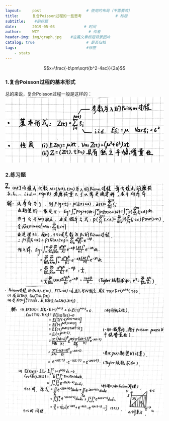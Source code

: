 ```yaml
---
layout:     post                    # 使用的布局（不需要改）
title:      复合Poisson过程的一些思考               # 标题 
subtitle:    #副标题
date:       2019-05-03             # 时间
author:     WZY                      # 作者
header-img: img/graph.jpg    #这篇文章标题背景图片
catalog: true                       # 是否归档
tags:                               #标签
    - stats
--- 
```


<html>
    <script type="text/javascript" src="http://cdn.mathjax.org/mathjax/latest/MathJax.js?config=default"></script>
</html>

$$x=\frac{-b\pm\sqrt{b^2-4ac}}{2a}$$

### 1.复合Poisson过程的基本形式

总的来说，复合Poisson过程一般是这样的：
![](https://github.com/Tinky2013/My-class-expansion/raw/master/img/071-7477-1.JPG)

### 2.练习题

![](https://github.com/Tinky2013/My-class-expansion/raw/master/img/071-7477-2.JPG)
![](https://github.com/Tinky2013/My-class-expansion/raw/master/img/071-7477-3.JPG)
